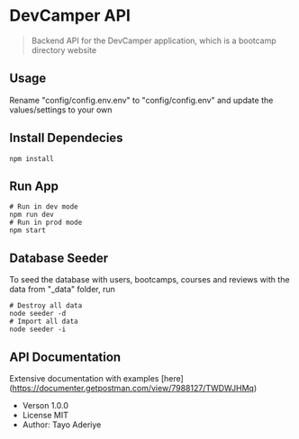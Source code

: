# DevCamper API

> Backend API for the DevCamper application, which is a bootcamp directory website

## Usage

Rename "config/config.env.env" to "config/config.env" and update the values/settings to your own

## Install Dependecies
```
npm install
```

## Run App
```
# Run in dev mode
npm run dev
# Run in prod mode
npm start
```

## Database Seeder

To seed the database with users, bootcamps, courses and reviews with the data from "_data" folder, run
```
# Destroy all data
node seeder -d
# Import all data
node seeder -i
```



## API Documentation

Extensive documentation with examples [here] (https://documenter.getpostman.com/view/7988127/TWDWJHMq)


- Verson 1.0.0
- License MIT
- Author: Tayo Aderiye
